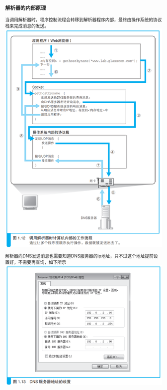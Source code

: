 ### 解析器的内部原理

当调用解析器时，程序控制流程会转移到解析器程序内部，最终由操作系统的协议栈来完成消息的发送。
![解析器工作流程](img/image50.png)
<br>

解析器向DNS发送消息也需要知道DNS服务器的ip地址，只不过这个地址提前设置好，不需要再查询，如下所示
![DNS服务器地址设置](img/image51.png)

